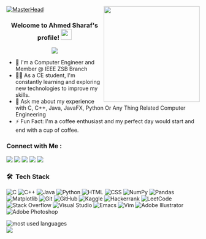 [![MasterHead](https://shorturl.at/cqxRS)](https://rishavchanda.io)
<img width="250" align="right" src="https://c.tenor.com/_DOBjnGspYAAAAAM/code-coding.gif">
<h3 align="center">
  Welcome to Ahmed Sharaf's profile!
  <img src="https://media.giphy.com/media/hvRJCLFzcasrR4ia7z/giphy.gif" width="28">
</h3>

<!-- Typing SVG by DenverCoder1 - https://github.com/DenverCoder1/readme-typing-svg -->
<p align="center">
  <a href="https://github.com/DenverCoder1/readme-typing-svg"><img src="https://readme-typing-svg.herokuapp.com/?lines=Computer%20Engineer;Always%20Learning%20New%20Things&font=Fira%20Code&center=true&width=440&height=45&color=cc0000&vCenter=true&size=22"></a>
</p>

- 🏢 I'm a Computer Engineer and Member @ IEEE ZSB Branch
- 👨‍💻 As a CE student, I'm constantly learning and exploring new technologies to improve my skills.
- 💬 Ask me about my experience with C, C++, Java, JavaFX, Python Or Any Thing Related Computer Engineering
- ⚡ Fun Fact: I'm a coffee enthusiast and my perfect day would start and end with a cup of coffee.


### Connect with Me :

<a href="https://linkedin.com/in/ahmedsharaf9" target="_blank"><img src="https://img.shields.io/badge/-Ahmed%20Sharaf-0077B5?style=for-the-badge&logo=Linkedin&logoColor=white"/></a>
<a href="https://t.me/ahmedmosharaf" target="_blank"><img src="https://img.shields.io/badge/-Ahmed%20Sharaf-0077B5?style=for-the-badge&logo=Telegram&logoColor=white"/></a>
<a href="https://www.facebook.com/profile.php?id=100084027552363" target="_blank"><img src="https://img.shields.io/badge/-Ahmed%20Sharaf-0077B5?style=for-the-badge&logo=facebook&logoColor=white"/></a>
<a href="https://www.instagram.com/ahmedbnsharaf/" target="_blank"><img src="https://img.shields.io/badge/-Ahmed%20Sharaf-0077B5?style=for-the-badge&logo=instagram&logoColor=white"/></a>
<a href="https://twitter.com/ahmedbnsharaf" target="_blank"><img src="https://img.shields.io/badge/-Ahmed%20Sharaf-0077B5?style=for-the-badge&logo=twitter&logoColor=white"/></a>

### 🛠 &nbsp;Tech Stack
![C](https://img.shields.io/badge/c-%2300599C.svg?style=for-the-badge&logo=c&logoColor=white)
![C++](https://img.shields.io/badge/c++-%2300599C.svg?style=for-the-badge&logo=c%2B%2B&logoColor=white)
![Java](https://img.shields.io/badge/java-%23ED8B00.svg?style=for-the-badge&logo=openjdk&logoColor=white)
![Python](https://img.shields.io/badge/python-3670A0?style=for-the-badge&logo=python&logoColor=ffdd54)
![HTML](https://img.shields.io/badge/html-3670A0?style=for-the-badge&logo=html&logoColor=ffdd54)
![CSS](https://img.shields.io/badge/css-3670A0?style=for-the-badge&logo=css&logoColor=ffdd54)
![NumPy](https://img.shields.io/badge/numpy-%23013243.svg?style=for-the-badge&logo=numpy&logoColor=white)
![Pandas](https://img.shields.io/badge/pandas-%23150458.svg?style=for-the-badge&logo=pandas&logoColor=white)
![Matplotlib](https://img.shields.io/badge/Matplotlib-%23ffffff.svg?style=for-the-badge&logo=Matplotlib&logoColor=black)
![Git](https://img.shields.io/badge/git-%23F05033.svg?style=for-the-badge&logo=git&logoColor=white)
![GitHub](https://img.shields.io/badge/github-%23121011.svg?style=for-the-badge&logo=github&logoColor=white)
![Kaggle](https://img.shields.io/badge/Kaggle-035a7d?style=for-the-badge&logo=kaggle&logoColor=white)
![Hackerrank](https://img.shields.io/badge/-Hackerrank-2EC866?style=for-the-badge&logo=HackerRank&logoColor=white)
![LeetCode](https://img.shields.io/badge/LeetCode-000000?style=for-the-badge&logo=LeetCode&logoColor=#d16c06)
![Stack Overflow](https://img.shields.io/badge/-Stackoverflow-FE7A16?style=for-the-badge&logo=stack-overflow&logoColor=white)
![Visual Studio](https://img.shields.io/badge/Visual%20Studio-5C2D91.svg?style=for-the-badge&logo=visual-studio&logoColor=white)
![Emacs](https://img.shields.io/badge/Emacs-%237F5AB6.svg?&style=for-the-badge&logo=gnu-emacs&logoColor=white)
![Vim](https://img.shields.io/badge/VIM-%2311AB00.svg?style=for-the-badge&logo=vim&logoColor=white)
![Adobe Illustrator](https://img.shields.io/badge/adobe%20illustrator-%23FF9A00.svg?style=for-the-badge&logo=adobe%20illustrator&logoColor=white)
![Adobe Photoshop](https://img.shields.io/badge/adobe%20photoshop-%2331A8FF.svg?style=for-the-badge&logo=adobe%20photoshop&logoColor=white)




<img align="left" src="https://github-readme-stats.vercel.app/api/top-langs?username=ahmedsharaf19&show_icons=true&locale=en&layout=compact&theme=radical" alt="most used languages" />
<br>
<a href="https://komarev.com/ghpvc/?username=ahmedsharaf19&style=for-the-badge">
    <img src="https://komarev.com/ghpvc/?username=ahmedsharaf19m&style=for-the-badge">
</a>
